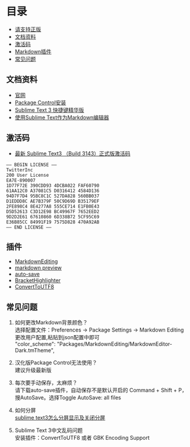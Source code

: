 # 目录 

* [请支持正版](https://www.sublimetext.com/)
* [文档资料](#文档资料)
* [激活码](#激活码)
* [Markdown插件](#Markdown插件)
* [常见问题](#常见问题)

## 文档资料

* [官网](https://www.sublimetext.com/)
* [Package Control安装](https://packagecontrol.io/)
* [Sublime Text 3 快捷键精华版](https://segmentfault.com/a/1190000002570753)
* [使用Sublime Text作为Markdown编辑器](http://www.cnblogs.com/IPrograming/p/Sublime-markdown-editor.html)

## 激活码

* [最新 Sublime Text3 （Build 3143）正式版激活码](https://juejin.im/post/59c20fe0f265da0658151d6f)

```
—– BEGIN LICENSE —–
TwitterInc
200 User License
EA7E-890007
1D77F72E 390CDD93 4DCBA022 FAF60790
61AA12C0 A37081C5 D0316412 4584D136
94D7F7D4 95BC8C1C 527DA828 560BB037
D1EDDD8C AE7B379F 50C9D69D B35179EF
2FE898C4 8E4277A8 555CE714 E1FB0E43
D5D52613 C3D12E98 BC49967F 7652EED2
9D2D2E61 67610860 6D338B72 5CF95C69
E36B85CC 84991F19 7575D828 470A92AB
—— END LICENSE ——
```

## 插件

* [MarkdownEditing](https://github.com/SublimeText-Markdown/MarkdownEditing)
* [markdown preview](https://github.com/revolunet/sublimetext-markdown-preview)
* [auto-save](https://packagecontrol.io/packages/auto-save)
* [BracketHighlighter](https://github.com/facelessuser/BracketHighlighter)
* [ConvertToUTF8](https://github.com/seanliang/ConvertToUTF8)

## 常见问题

1. 如何更改Markdown背景颜色？  
    选择配置文件：Preferences -> Package Settings -> Markdown Editing  
    更改用户配置,粘贴到json配置中即可  
    "color_scheme": "Packages/MarkdownEditing/MarkdownEditor-Dark.tmTheme",

2. 汉化版Package Control无法使用？  
    建议升级最新版

3. 每次要手动保存，太麻烦？  
    请下载auto-save插件，自动保存不是默认开启的
    Command + Shift + P， 搜AutoSave。选择Toggle AutoSave: all files

4. 如何分屏  
    [sublime text3怎么分屏显示及关闭分屏](https://jingyan.baidu.com/article/25648fc19473bb9191fd00c2.html)

5. Sublime Text 3中文乱码问题  
    安装插件：ConvertToUTF8 或者 GBK Encoding Support
